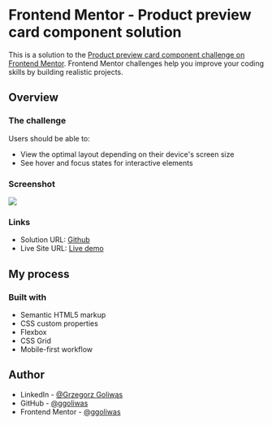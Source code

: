 # Frontend Mentor - Product preview card component solution

This is a solution to the [Product preview card component challenge on Frontend Mentor](https://www.frontendmentor.io/challenges/product-preview-card-component-GO7UmttRfa). Frontend Mentor challenges help you improve your coding skills by building realistic projects. 

## Overview

### The challenge

Users should be able to:

- View the optimal layout depending on their device's screen size
- See hover and focus states for interactive elements

### Screenshot

![](./screenshot.jpg)

### Links

- Solution URL: [Github](https://github.com/ggoliwas/product-preview-card-component-main)
- Live Site URL: [Live demo](https://ggoliwas.github.io/product-preview-card-component-main/)

## My process

### Built with

- Semantic HTML5 markup
- CSS custom properties
- Flexbox
- CSS Grid
- Mobile-first workflow

## Author

- LinkedIn - [@Grzegorz Goliwąs](https://www.linkedin.com/in/ggoliwas/)
- GitHub - [@ggoliwas](https://www.your-site.com)
- Frontend Mentor - [@ggoliwas](https://www.frontendmentor.io/profile/ggoliwas)

